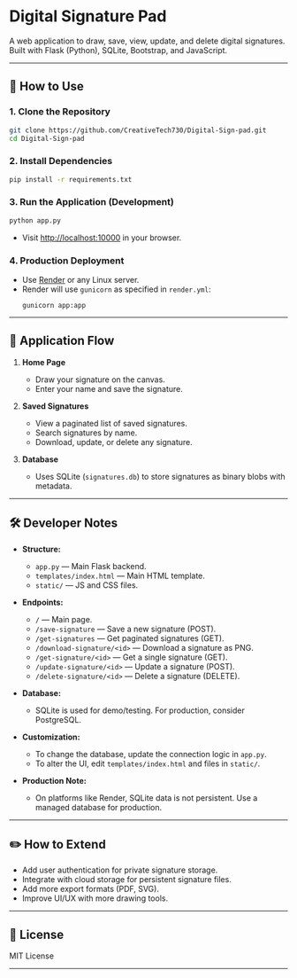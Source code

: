 # Digital Signature Pad

A web application to draw, save, view, update, and delete digital signatures. Built with Flask (Python), SQLite, Bootstrap, and JavaScript.

---

## 🚀 How to Use

### 1. **Clone the Repository**
```sh
git clone https://github.com/CreativeTech730/Digital-Sign-pad.git
cd Digital-Sign-pad
```

### 2. **Install Dependencies**
```sh
pip install -r requirements.txt
```

### 3. **Run the Application (Development)**
```sh
python app.py
```
- Visit [http://localhost:10000](http://localhost:10000) in your browser.

### 4. **Production Deployment**
- Use [Render](https://render.com) or any Linux server.
- Render will use `gunicorn` as specified in `render.yml`:
  ```
  gunicorn app:app
  ```

---

## 📝 Application Flow

1. **Home Page**  
   - Draw your signature on the canvas.
   - Enter your name and save the signature.

2. **Saved Signatures**  
   - View a paginated list of saved signatures.
   - Search signatures by name.
   - Download, update, or delete any signature.

3. **Database**  
   - Uses SQLite (`signatures.db`) to store signatures as binary blobs with metadata.

---

## 🛠️ Developer Notes

- **Structure:**
  - `app.py` — Main Flask backend.
  - `templates/index.html` — Main HTML template.
  - `static/` — JS and CSS files.

- **Endpoints:**
  - `/` — Main page.
  - `/save-signature` — Save a new signature (POST).
  - `/get-signatures` — Get paginated signatures (GET).
  - `/download-signature/<id>` — Download a signature as PNG.
  - `/get-signature/<id>` — Get a single signature (GET).
  - `/update-signature/<id>` — Update a signature (POST).
  - `/delete-signature/<id>` — Delete a signature (DELETE).

- **Database:**
  - SQLite is used for demo/testing. For production, consider PostgreSQL.

- **Customization:**
  - To change the database, update the connection logic in `app.py`.
  - To alter the UI, edit `templates/index.html` and files in `static/`.

- **Production Note:**
  - On platforms like Render, SQLite data is not persistent. Use a managed database for production.

---

## ✏️ How to Extend

- Add user authentication for private signature storage.
- Integrate with cloud storage for persistent signature files.
- Add more export formats (PDF, SVG).
- Improve UI/UX with more drawing tools.

---

## 📄 License

MIT License

---